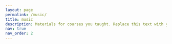 ```yaml
---
layout: page
permalink: /music/
title: music
description: Materials for courses you taught. Replace this text with your description.
nav: true
nav_order: 2
---
```


